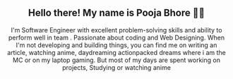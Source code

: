 <h2 align="center">Hello there! My name is Pooja Bhore 👋🤓</h2>
<p align="center">I'm Software Engineer with excellent problem-solving skills and ability to perform well in team . Passionate about coding and Web Designing.
When I'm not developing and building things, you can find me on writing an article, watching anime, daydreaming actionpacked dreams where i am the MC or on my laptop gaming. But most of my days are spent working on projects, Studying or watching anime</p>

